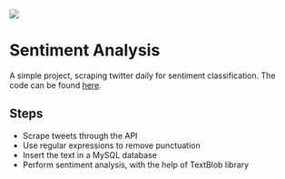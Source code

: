 <img src=https://www.computerhope.com/jargon/t/twitter.png>

# Sentiment Analysis
A simple project, scraping twitter daily for sentiment classification. The code can be found <a href="https://github.com/Ggkenios/Sentiment/blob/main/Sentiment%20Analysis.ipynb">here</a>.

## Steps
* Scrape tweets through the API
* Use regular expressions to remove punctuation
* Insert the text in a MySQL database
* Perform sentiment analysis, with the help of TextBlob library
